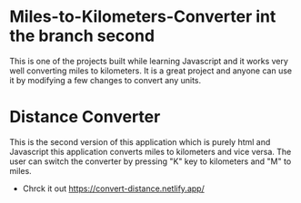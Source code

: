 # Miles-to-Kilometers-Converter int the branch second
This is one of the projects built while learning Javascript and it works very well converting miles to kilometers.
It is a great project and anyone can use it by modifying a few changes to convert any units.

# Distance Converter
This is the second version of this application which is purely html and Javascript this application converts miles to kilometers and vice versa.
The user can switch the converter by pressing "K" key to kilometers and "M" to miles.
- Chrck it out https://convert-distance.netlify.app/
